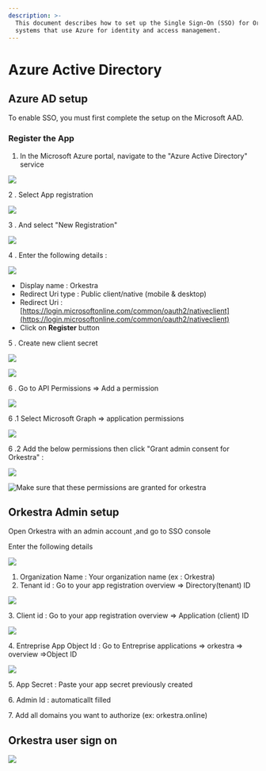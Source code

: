```yaml
---
description: >-
  This document describes how to set up the Single Sign-On (SSO) for Orkestra on
  systems that use Azure for identity and access management.
---
```


# Azure Active Directory

## Azure AD setup&#x20;

To enable SSO, you must first complete the setup on the Microsoft AAD.

### Register the App

1. In the Microsoft Azure portal, navigate to the "Azure Active Directory" service

![](<../.gitbook/assets/1 (2).png>)

2 . Select App registration

![](<../.gitbook/assets/2 (1).png>)

3 . And select "New Registration"

![](../.gitbook/assets/3.png)

4 . Enter the following details :

![](<../.gitbook/assets/4 (1).png>)



* Display name : Orkestra
* Redirect Uri type : Public client/native (mobile & desktop)
* Redirect Uri : [https://login.microsoftonline.com/common/oauth2/nativeclient](https://login.microsoftonline.com/common/oauth2/nativeclient)
* Click on **Register** button

5 .  Create new client secret&#x20;

![](../.gitbook/assets/5.png)

![](../.gitbook/assets/secret.png)

6 . Go to API Permissions => Add a permission

![](../.gitbook/assets/9.png)

6 .1 Select Microsoft Graph => application permissions

![](../.gitbook/assets/10.png)

6 .2 Add the below permissions then click "Grant admin consent for Orkestra" :

![](../.gitbook/assets/11.png)

![Make sure that these permissions are granted for orkestra](../.gitbook/assets/12.png)

## Orkestra Admin setup

&#x20;Open Orkestra with an admin account ,and go to SSO console

Enter the following details&#x20;

![](<../.gitbook/assets/SSO (1).png>)

1. &#x20;Organization Name : Your organization name (ex : Orkestra)
2. Tenant id : Go to your app registration overview => Directory(tenant) ID

![](../.gitbook/assets/81.png)

3\. Client id : Go to your app registration overview => Application (client) ID

![](../.gitbook/assets/82.png)



4\. Entreprise App Object Id : Go to Entreprise applications => orkestra => overview =>Object ID

![](../.gitbook/assets/14.png)

5\. App Secret : Paste your app secret previously created

6\. Admin Id : automaticallt filled

7\. Add all domains you want to authorize (ex: orkestra.online)

## Orkestra user sign on

![](../.gitbook/assets/SSOlogin.png)
